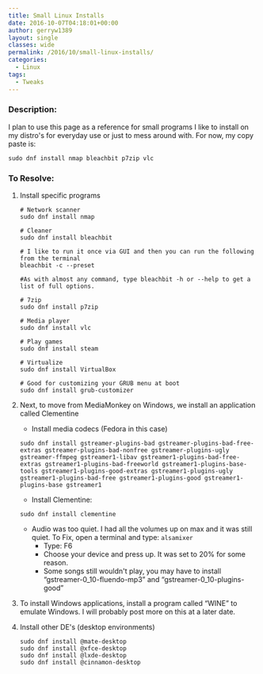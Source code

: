 ```yaml
---
title: Small Linux Installs
date: 2016-10-07T04:18:01+00:00
author: gerryw1389
layout: single
classes: wide
permalink: /2016/10/small-linux-installs/
categories:
  - Linux
tags:
  - Tweaks
---
```

<!--more-->

### Description:

I plan to use this page as a reference for small programs I like to install on my distro's for everyday use or just to mess around with. For now, my copy paste is:

   ```shell
   sudo dnf install nmap bleachbit p7zip vlc
   ```

### To Resolve:

1. Install specific programs

   ```shell
   # Network scanner
   sudo dnf install nmap 

   # Cleaner
   sudo dnf install bleachbit 

   # I like to run it once via GUI and then you can run the following from the terminal
   bleachbit -c --preset

   #As with almost any command, type bleachbit -h or --help to get a list of full options.

   # 7zip
   sudo dnf install p7zip

   # Media player
   sudo dnf install vlc

   # Play games
   sudo dnf install steam

   # Virtualize
   sudo dnf install VirtualBox

   # Good for customizing your GRUB menu at boot
   sudo dnf install grub-customizer
   ```

2. Next, to move from MediaMonkey on Windows, we install an application called Clementine

   - Install media codecs (Fedora in this case)

   ```shell
   sudo dnf install gstreamer-plugins-bad gstreamer-plugins-bad-free-extras gstreamer-plugins-bad-nonfree gstreamer-plugins-ugly gstreamer-ffmpeg gstreamer1-libav gstreamer1-plugins-bad-free-extras gstreamer1-plugins-bad-freeworld gstreamer1-plugins-base-tools gstreamer1-plugins-good-extras gstreamer1-plugins-ugly gstreamer1-plugins-bad-free gstreamer1-plugins-good gstreamer1-plugins-base gstreamer1
   ```

   - Install Clementine:

   ```shell
   sudo dnf install clementine
   ```

   - Audio was too quiet. I had all the volumes up on max and it was still quiet. To Fix, open a terminal and type: `alsamixer`
     - Type: F6  
     - Choose your device and press up. It was set to 20% for some reason.  
     - Some songs still wouldn't play, you may have to install &#8220;gstreamer-0\_10-fluendo-mp3&#8221; and &#8220;gstreamer-0\_10-plugins-good&#8221;

3. To install Windows applications, install a program called &#8220;WINE&#8221; to emulate Windows. I will probably post more on this at a later date.

4. Install other DE's (desktop environments)

   ```shell
   sudo dnf install @mate-desktop
   sudo dnf install @xfce-desktop
   sudo dnf install @lxde-desktop
   sudo dnf install @cinnamon-desktop
   ```

